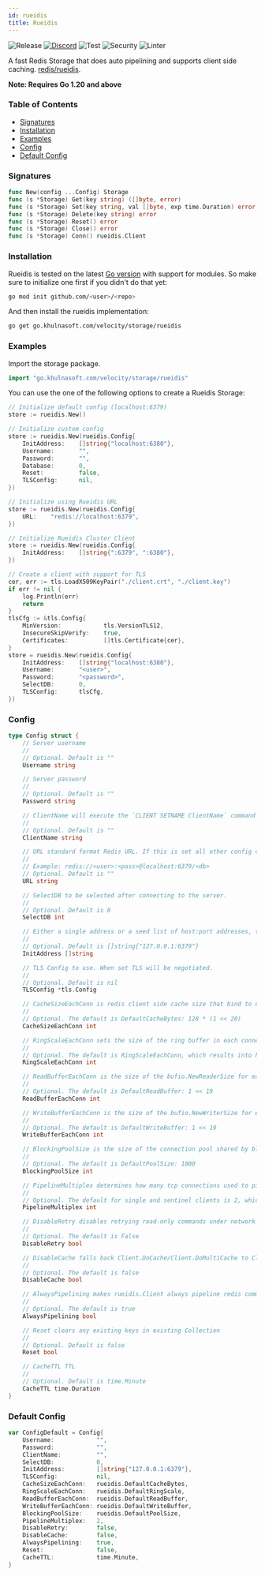 ```yaml
---
id: rueidis
title: Rueidis
---
```


![Release](https://img.shields.io/github/v/tag/khulnasoft/storage?filter=rueidis*)
[![Discord](https://img.shields.io/discord/704680098577514527?style=flat&label=%F0%9F%92%AC%20discord&color=00ACD7)](https://khulnasoft.com/discord)
![Test](https://img.shields.io/github/actions/workflow/status/khulnasoft/storage/test-rueidis.yml?label=Tests)
![Security](https://img.shields.io/github/actions/workflow/status/khulnasoft/storage/gosec.yml?label=Security)
![Linter](https://img.shields.io/github/actions/workflow/status/khulnasoft/storage/linter.yml?label=Linter)

A fast Redis Storage that does auto pipelining and supports client side caching. [redis/rueidis](https://github.com/redis/rueidis).

**Note: Requires Go 1.20 and above**

### Table of Contents
- [Signatures](#signatures)
- [Installation](#installation)
- [Examples](#examples)
- [Config](#config)
- [Default Config](#default-config)

### Signatures
```go
func New(config ...Config) Storage
func (s *Storage) Get(key string) ([]byte, error)
func (s *Storage) Set(key string, val []byte, exp time.Duration) error
func (s *Storage) Delete(key string) error
func (s *Storage) Reset() error
func (s *Storage) Close() error
func (s *Storage) Conn() rueidis.Client
```
### Installation
Rueidis is tested on the latest [Go version](https://golang.org/dl/) with support for modules. So make sure to initialize one first if you didn't do that yet:
```bash
go mod init github.com/<user>/<repo>
```
And then install the rueidis implementation:
```bash
go get go.khulnasoft.com/velocity/storage/rueidis
```

### Examples
Import the storage package.
```go
import "go.khulnasoft.com/velocity/storage/rueidis"
```

You can use the one of the following options to create a Rueidis Storage:
```go
// Initialize default config (localhost:6379)
store := rueidis.New()

// Initialize custom config 
store := rueidis.New(rueidis.Config{
    InitAddress:    []string{"localhost:6380"},
    Username:       "",
    Password:       "",
    Database:       0,
    Reset:          false,
    TLSConfig:      nil,
})

// Initialize using Rueidis URL
store := rueidis.New(rueidis.Config{
    URL:    "redis://localhost:6379",
})

// Initialize Rueidis Cluster Client
store := rueidis.New(rueidis.Config{
    InitAddress:    []string{":6379", ":6380"},
})

// Create a client with support for TLS
cer, err := tls.LoadX509KeyPair("./client.crt", "./client.key")
if err != nil {
    log.Println(err)
    return
}
tlsCfg := &tls.Config{
    MinVersion:            tls.VersionTLS12,
    InsecureSkipVerify:    true,
    Certificates:          []tls.Certificate{cer},
}
store = rueidis.New(rueidis.Config{
    InitAddress:    []string{"localhost:6380"},
    Username:       "<user>",
    Password:       "<password>",
    SelectDB:       0,
    TLSConfig:      tlsCfg,
})

```

### Config
```go
type Config struct {
    // Server username
    //
    // Optional. Default is ""
    Username string

    // Server password
    //
    // Optional. Default is ""
    Password string

    // ClientName will execute the `CLIENT SETNAME ClientName` command for each conn.
    //
    // Optional. Default is ""
    ClientName string

    // URL standard format Redis URL. If this is set all other config options, InitAddress, Username, Password, ClientName, and SelectDB have no effect.
    //
    // Example: redis://<user>:<pass>@localhost:6379/<db>
    // Optional. Default is ""
    URL string

    // SelectDB to be selected after connecting to the server.
    //
    // Optional. Default is 0
    SelectDB int

    // Either a single address or a seed list of host:port addresses, this enables FailoverClient and ClusterClient
    //
    // Optional. Default is []string{"127.0.0.1:6379"}
    InitAddress []string

    // TLS Config to use. When set TLS will be negotiated.
    //
    // Optional. Default is nil
    TLSConfig *tls.Config

    // CacheSizeEachConn is redis client side cache size that bind to each TCP connection to a single redis instance.
    //
    // Optional. The default is DefaultCacheBytes: 128 * (1 << 20)
    CacheSizeEachConn int

    // RingScaleEachConn sets the size of the ring buffer in each connection to (2 ^ RingScaleEachConn).
    //
    // Optional. The default is RingScaleEachConn, which results into having a ring of size 2^10 for each connection.
    RingScaleEachConn int

    // ReadBufferEachConn is the size of the bufio.NewReaderSize for each connection, default to DefaultReadBuffer (0.5 MiB).
    //
    // Optional. The default is DefaultReadBuffer: 1 << 19
    ReadBufferEachConn int

    // WriteBufferEachConn is the size of the bufio.NewWriterSize for each connection, default to DefaultWriteBuffer (0.5 MiB).
    //
    // Optional. The default is DefaultWriteBuffer: 1 << 19
    WriteBufferEachConn int

    // BlockingPoolSize is the size of the connection pool shared by blocking commands (ex BLPOP, XREAD with BLOCK).
    //
    // Optional. The default is DefaultPoolSize: 1000
    BlockingPoolSize int

    // PipelineMultiplex determines how many tcp connections used to pipeline commands to one redis instance.
    //
    // Optional. The default for single and sentinel clients is 2, which means 4 connections (2^2).
    PipelineMultiplex int

    // DisableRetry disables retrying read-only commands under network errors
    //
    // Optional. The default is False
    DisableRetry bool

    // DisableCache falls back Client.DoCache/Client.DoMultiCache to Client.Do/Client.DoMulti
    //
    // Optional. The default is false
    DisableCache bool

    // AlwaysPipelining makes rueidis.Client always pipeline redis commands even if they are not issued concurrently.
    //
    // Optional. The default is true
    AlwaysPipelining bool

    // Reset clears any existing keys in existing Collection
    //
    // Optional. Default is false
    Reset bool

    // CacheTTL TTL
    //
    // Optional. Default is time.Minute
    CacheTTL time.Duration
}
```

### Default Config
```go
var ConfigDefault = Config{
    Username:            "",
    Password:            "",
    ClientName:          "",
    SelectDB:            0,
    InitAddress:         []string{"127.0.0.1:6379"},
    TLSConfig:           nil,
    CacheSizeEachConn:   rueidis.DefaultCacheBytes,
    RingScaleEachConn:   rueidis.DefaultRingScale,
    ReadBufferEachConn:  rueidis.DefaultReadBuffer,
    WriteBufferEachConn: rueidis.DefaultWriteBuffer,
    BlockingPoolSize:    rueidis.DefaultPoolSize,
    PipelineMultiplex:   2,
    DisableRetry:        false,
    DisableCache:        false,
    AlwaysPipelining:    true,
    Reset:               false,
    CacheTTL:            time.Minute,
}
```
